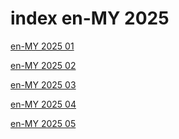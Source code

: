 # index en-MY 2025

<a href="./01">en-MY 2025 01</a>

<a href="./02">en-MY 2025 02</a>

<a href="./03">en-MY 2025 03</a>

<a href="./04">en-MY 2025 04</a>

<a href="./05">en-MY 2025 05</a>
